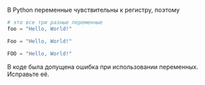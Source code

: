 В Python переменные чувствительны к регистру, поэтому
```python
# это все три разные переменные
foo = "Hello, World!"

Foo = "Hello, World!"

FOO = "Hello, World!"
```

В коде была допущена ошибка при использовании переменных. Исправьте её.
